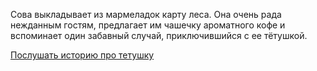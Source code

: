 Сова выкладывает из мармеладок карту леса.
Она очень рада нежданным гостям,
предлагает им чашечку ароматного кофе и
вспоминает один забавный случай, приключившийся с ее тётушкой.

[Послушать историю про тетушку](story/story.md)
